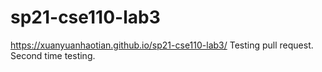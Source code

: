 # sp21-cse110-lab3
https://xuanyuanhaotian.github.io/sp21-cse110-lab3/
Testing pull request.
Second time testing.
